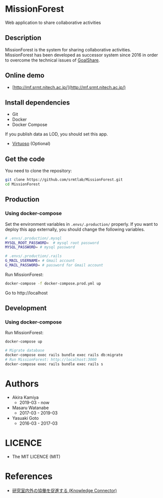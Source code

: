 MissionForest
====
Web application to share collaborative activities

## Description
MissionForest is the system for sharing collaborative activities.  
MissionForest has been developed as successor system since 2016 in order to overcome the technical issues of [GoalShare](https://github.com/srmtlab/GoalShare).  

## Online demo
- [http://mf.srmt.nitech.ac.jp/](http://mf.srmt.nitech.ac.jp/)

## Install dependencies
- Git
- Docker
- Docker Compose

If you publish data as LOD, you should set this app.
- [Virtuoso](https://virtuoso.openlinksw.com/rdf/) (Optional)

## Get the code

You need to clone the repository:

```bash
git clone https://github.com/srmtlab/MissionForest.git
cd MissionForest
```

## Production
### Using docker-compose
Set the environment variables in `.envs/.production/` properly. If you want to deploy this app externally, you should change the following variables.

```bash
# .envs/.production/.mysql
MYSQL_ROOT_PASSWORD=  # mysql root password
MYSQL_PASSWORD= # mysql password

# .envs/.production/.rails
G_MAIL_USERNAME= # Gmail account
G_MAIL_PASSWORD= # password for Gmail account 
```

Run MissionForest:
```bash
docker-compose -f docker-compose.prod.yml up
```
Go to http://localhost

## Development
### Using docker-compose
Run MissionForest:
```bash
docker-compose up

# Migrate database
docker-compose exec rails bundle exec rails db:migrate
# Run MissionForest: http://localhost:3000
docker-compose exec rails bundle exec rails s
```

# Authors
- Akira Kamiya
  - 2019-03 - now
- Masaru Watanabe
  - 2017-03 - 2019-03
- Yasuaki Goto
  - 2016-03 - 2017-03
  
# LICENCE
- The MIT LICENCE (MIT)

# References
- [研究室内外の協働を促進する (Knowledge Connector)](http://idea.linkdata.org/idea/idea1s2394i)

